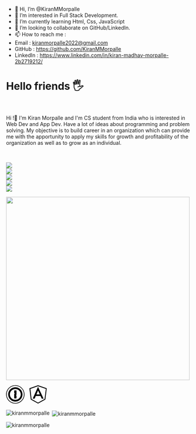 - 👋 Hi, I’m @KiranMMorpalle
- 👀 I’m interested in Full Stack Development.
- 🌱 I’m currently learning Html, Css, JavaScript
- 💞️ I’m looking to collaborate on GitHub/LinkedIn.
- 📫 How to reach me :
- Email    : kiranmorpalle2022@gmail.com 
- GitHub   : https://github.com/KiranMMorpalle
- LinkedIn : https://www.linkedin.com/in/kiran-madhav-morpalle-2b2719212/

<!---
KiranMMorpalle/KiranMMorpalle is a ✨ special ✨ repository because its `README.md` (this file) appears on your GitHub profile.
You can click the Preview link to take a look at your changes.
--->

# Hello friends 🖐️
<br/>

Hi !👋 I'm Kiran Morpalle and I'm CS student from India who is interested in Web Dev and App Dev. Have a lot of ideas about programming and problem solving.
My objective is to build career in an organization which can provide me with the apportunity to apply my skills for growth and profitability of the organization as well as to grow as an individual.

<!---
<div dir="auto" align="">
  <div dir="auto"><a target="_blank" rel="noopener noreferrer nofollow" href="https://camo.githubusercontent.com/d2e764d63294c27eff3598ae3a0df5884b4efcabbdbbd200e51472cddf4a3f03/68747470733a2f2f74656368737461636b2d67656e657261746f722e76657263656c2e6170702f6a732d69636f6e2e737667"><img src="https://camo.githubusercontent.com/d2e764d63294c27eff3598ae3a0df5884b4efcabbdbbd200e51472cddf4a3f03/68747470733a2f2f74656368737461636b2d67656e657261746f722e76657263656c2e6170702f6a732d69636f6e2e737667" alt="icon" data-canonical-src="https://techstack-generator.vercel.app/js-icon.svg" style="max-width: 100%;" width="65" height="65"></a><a target="_blank" rel="noopener noreferrer nofollow" href="https://camo.githubusercontent.com/d18841391a409a8e3a3998ce977df48f4a0d0908e593f9d9d9da3946c2e68564/68747470733a2f2f74656368737461636b2d67656e657261746f722e76657263656c2e6170702f74732d69636f6e2e737667"><img src="https://camo.githubusercontent.com/d18841391a409a8e3a3998ce977df48f4a0d0908e593f9d9d9da3946c2e68564/68747470733a2f2f74656368737461636b2d67656e657261746f722e76657263656c2e6170702f74732d69636f6e2e737667" alt="icon" data-canonical-src="https://techstack-generator.vercel.app/ts-icon.svg" style="max-width: 100%;" width="65" height="65"></a><a target="_blank" rel="noopener noreferrer nofollow" href="https://camo.githubusercontent.com/e7c2da6aa9def3013c739b2119c14be9a1cae0bc49cfc7ad34acdbf03fe9e715/68747470733a2f2f74656368737461636b2d67656e657261746f722e76657263656c2e6170702f72657363726970742d69636f6e2e737667"><img src="https://camo.githubusercontent.com/e7c2da6aa9def3013c739b2119c14be9a1cae0bc49cfc7ad34acdbf03fe9e715/68747470733a2f2f74656368737461636b2d67656e657261746f722e76657263656c2e6170702f72657363726970742d69636f6e2e737667" alt="icon" data-canonical-src="https://techstack-generator.vercel.app/rescript-icon.svg" style="max-width: 100%;" width="65" height="65"></a><a target="_blank" rel="noopener noreferrer nofollow" href="https://camo.githubusercontent.com/f70b425aafbef383f0ec7b86678a85eb7a4b7a7923fb24fda1df3f4866e001c9/68747470733a2f2f74656368737461636b2d67656e657261746f722e76657263656c2e6170702f6370702d69636f6e2e737667"><img src="https://camo.githubusercontent.com/f70b425aafbef383f0ec7b86678a85eb7a4b7a7923fb24fda1df3f4866e001c9/68747470733a2f2f74656368737461636b2d67656e657261746f722e76657263656c2e6170702f6370702d69636f6e2e737667" alt="icon" data-canonical-src="https://techstack-generator.vercel.app/cpp-icon.svg" style="max-width: 100%;" width="65" height="65"></a><a target="_blank" rel="noopener noreferrer nofollow" href="https://camo.githubusercontent.com/28e6f144aefcedd9d0fd391a0415271fd795970a553e67967583ecee08f9dd95/68747470733a2f2f74656368737461636b2d67656e657261746f722e76657263656c2e6170702f6373686172702d69636f6e2e737667"><img src="https://camo.githubusercontent.com/28e6f144aefcedd9d0fd391a0415271fd795970a553e67967583ecee08f9dd95/68747470733a2f2f74656368737461636b2d67656e657261746f722e76657263656c2e6170702f6373686172702d69636f6e2e737667" alt="icon" data-canonical-src="https://techstack-generator.vercel.app/csharp-icon.svg" style="max-width: 100%;" width="65" height="65"></a><a target="_blank" rel="noopener noreferrer nofollow" href="https://camo.githubusercontent.com/89a9989573e7036f8fea68e8e31fd546f10f31dc6b9126c855913a1c70c0ff0c/68747470733a2f2f74656368737461636b2d67656e657261746f722e76657263656c2e6170702f73776966742d69636f6e2e737667"><img src="https://camo.githubusercontent.com/89a9989573e7036f8fea68e8e31fd546f10f31dc6b9126c855913a1c70c0ff0c/68747470733a2f2f74656368737461636b2d67656e657261746f722e76657263656c2e6170702f73776966742d69636f6e2e737667" alt="icon" data-canonical-src="https://techstack-generator.vercel.app/swift-icon.svg" style="max-width: 100%;" width="65" height="65"></a><a target="_blank" rel="noopener noreferrer nofollow" href="https://camo.githubusercontent.com/cbb0ed4ed73eb0bdf880019fe4fd13e0e0b0812435f11ac0d920c8f523a8d8d0/68747470733a2f2f74656368737461636b2d67656e657261746f722e76657263656c2e6170702f72656163742d69636f6e2e737667"><img src="https://camo.githubusercontent.com/cbb0ed4ed73eb0bdf880019fe4fd13e0e0b0812435f11ac0d920c8f523a8d8d0/68747470733a2f2f74656368737461636b2d67656e657261746f722e76657263656c2e6170702f72656163742d69636f6e2e737667" alt="icon" data-canonical-src="https://techstack-generator.vercel.app/react-icon.svg" style="max-width: 100%;" width="65" height="65"></a></div><div dir="auto"><a target="_blank" rel="noopener noreferrer nofollow" href="https://camo.githubusercontent.com/27ed0280b4fbd303dad7e1e86dd6fa4dbf36211dd176eea8c41c8c6a5fa68eca/68747470733a2f2f74656368737461636b2d67656e657261746f722e76657263656c2e6170702f72656475782d69636f6e2e737667"><img src="https://camo.githubusercontent.com/27ed0280b4fbd303dad7e1e86dd6fa4dbf36211dd176eea8c41c8c6a5fa68eca/68747470733a2f2f74656368737461636b2d67656e657261746f722e76657263656c2e6170702f72656475782d69636f6e2e737667" alt="icon" data-canonical-src="https://techstack-generator.vercel.app/redux-icon.svg" style="max-width: 100%;" width="65" height="65"></a><a target="_blank" rel="noopener noreferrer nofollow" href="https://camo.githubusercontent.com/c3f56a5552179dbc93f2f09ef76c5caf6f4c7e17a2dd87d85680b328ab39412f/68747470733a2f2f74656368737461636b2d67656e657261746f722e76657263656c2e6170702f6761747362792d69636f6e2e737667"><img src="https://camo.githubusercontent.com/c3f56a5552179dbc93f2f09ef76c5caf6f4c7e17a2dd87d85680b328ab39412f/68747470733a2f2f74656368737461636b2d67656e657261746f722e76657263656c2e6170702f6761747362792d69636f6e2e737667" alt="icon" data-canonical-src="https://techstack-generator.vercel.app/gatsby-icon.svg" style="max-width: 100%;" width="65" height="65"></a><a target="_blank" rel="noopener noreferrer nofollow" href="https://camo.githubusercontent.com/907350094c6a9407907cdc757b759b4271a30365ff4b06484bcd2ac649cd25e9/68747470733a2f2f74656368737461636b2d67656e657261746f722e76657263656c2e6170702f736173732d69636f6e2e737667"><img src="https://camo.githubusercontent.com/907350094c6a9407907cdc757b759b4271a30365ff4b06484bcd2ac649cd25e9/68747470733a2f2f74656368737461636b2d67656e657261746f722e76657263656c2e6170702f736173732d69636f6e2e737667" alt="icon" data-canonical-src="https://techstack-generator.vercel.app/sass-icon.svg" style="max-width: 100%;" width="65" height="65"></a><a target="_blank" rel="noopener noreferrer nofollow" href="https://camo.githubusercontent.com/ed956b1e5312e1abcb7fad1c577b7deb5700f524274ef68ed1a61a153e154030/68747470733a2f2f74656368737461636b2d67656e657261746f722e76657263656c2e6170702f73746f7279626f6f6b2d69636f6e2e737667"><img src="https://camo.githubusercontent.com/ed956b1e5312e1abcb7fad1c577b7deb5700f524274ef68ed1a61a153e154030/68747470733a2f2f74656368737461636b2d67656e657261746f722e76657263656c2e6170702f73746f7279626f6f6b2d69636f6e2e737667" alt="icon" data-canonical-src="https://techstack-generator.vercel.app/storybook-icon.svg" style="max-width: 100%;" width="65" height="65"></a><a target="_blank" rel="noopener noreferrer nofollow" href="https://camo.githubusercontent.com/c637e48b8380b9924b364ded7c116f17a1059820cf7dc065d14115114b2a6b55/68747470733a2f2f74656368737461636b2d67656e657261746f722e76657263656c2e6170702f7765627061636b2d69636f6e2e737667"><img src="https://camo.githubusercontent.com/c637e48b8380b9924b364ded7c116f17a1059820cf7dc065d14115114b2a6b55/68747470733a2f2f74656368737461636b2d67656e657261746f722e76657263656c2e6170702f7765627061636b2d69636f6e2e737667" alt="icon" data-canonical-src="https://techstack-generator.vercel.app/webpack-icon.svg" style="max-width: 100%;" width="65" height="65"></a><a target="_blank" rel="noopener noreferrer nofollow" href="https://camo.githubusercontent.com/e7eb6839f0d42fffcd7435133609f4fe6a2cad787439321d809c273d66ac4c77/68747470733a2f2f74656368737461636b2d67656e657261746f722e76657263656c2e6170702f65736c696e742d69636f6e2e737667"><img src="https://camo.githubusercontent.com/e7eb6839f0d42fffcd7435133609f4fe6a2cad787439321d809c273d66ac4c77/68747470733a2f2f74656368737461636b2d67656e657261746f722e76657263656c2e6170702f65736c696e742d69636f6e2e737667" alt="icon" data-canonical-src="https://techstack-generator.vercel.app/eslint-icon.svg" style="max-width: 100%;" width="65" height="65"></a><a target="_blank" rel="noopener noreferrer nofollow" href="https://camo.githubusercontent.com/82935f72bd8f7a84991ceeb91cba325f0ae3b00f7fb2af42da60a81d3ff631b4/68747470733a2f2f74656368737461636b2d67656e657261746f722e76657263656c2e6170702f70726574746965722d69636f6e2e737667"><img src="https://camo.githubusercontent.com/82935f72bd8f7a84991ceeb91cba325f0ae3b00f7fb2af42da60a81d3ff631b4/68747470733a2f2f74656368737461636b2d67656e657261746f722e76657263656c2e6170702f70726574746965722d69636f6e2e737667" alt="icon" data-canonical-src="https://techstack-generator.vercel.app/prettier-icon.svg" style="max-width: 100%;" width="65" height="65"></a></div><div dir="auto"><a target="_blank" rel="noopener noreferrer nofollow" href="https://camo.githubusercontent.com/0ea6612fde21ea2eded90c5e2428a4d3f872331b35aafe226aab4081fb305af8/68747470733a2f2f74656368737461636b2d67656e657261746f722e76657263656c2e6170702f6a6573742d69636f6e2e737667"><img src="https://camo.githubusercontent.com/0ea6612fde21ea2eded90c5e2428a4d3f872331b35aafe226aab4081fb305af8/68747470733a2f2f74656368737461636b2d67656e657261746f722e76657263656c2e6170702f6a6573742d69636f6e2e737667" alt="icon" data-canonical-src="https://techstack-generator.vercel.app/jest-icon.svg" style="max-width: 100%;" width="65" height="65"></a><a target="_blank" rel="noopener noreferrer nofollow" href="https://camo.githubusercontent.com/1e6a53fd307952045a2b0ba2ce5306c25c1b1b4ff9bdc04fe56c5a4c142050e3/68747470733a2f2f74656368737461636b2d67656e657261746f722e76657263656c2e6170702f74657374696e676c6962726172792d69636f6e2e737667"><img src="https://camo.githubusercontent.com/1e6a53fd307952045a2b0ba2ce5306c25c1b1b4ff9bdc04fe56c5a4c142050e3/68747470733a2f2f74656368737461636b2d67656e657261746f722e76657263656c2e6170702f74657374696e676c6962726172792d69636f6e2e737667" alt="icon" data-canonical-src="https://techstack-generator.vercel.app/testinglibrary-icon.svg" style="max-width: 100%;" width="65" height="65"></a><a target="_blank" rel="noopener noreferrer nofollow" href="https://camo.githubusercontent.com/8189e5e3e5c0848ed6d22ea591e0cf962323ec716135617e1a3e25aae9cfe71d/68747470733a2f2f74656368737461636b2d67656e657261746f722e76657263656c2e6170702f707974686f6e2d69636f6e2e737667"><img src="https://camo.githubusercontent.com/8189e5e3e5c0848ed6d22ea591e0cf962323ec716135617e1a3e25aae9cfe71d/68747470733a2f2f74656368737461636b2d67656e657261746f722e76657263656c2e6170702f707974686f6e2d69636f6e2e737667" alt="icon" data-canonical-src="https://techstack-generator.vercel.app/python-icon.svg" style="max-width: 100%;" width="65" height="65"></a><a target="_blank" rel="noopener noreferrer nofollow" href="https://camo.githubusercontent.com/acfdbb9e9d0e1be2c68dc2481bb736ba07189035640a758394ef83a155b8d5d7/68747470733a2f2f74656368737461636b2d67656e657261746f722e76657263656c2e6170702f646a616e676f2d69636f6e2e737667"><img src="https://camo.githubusercontent.com/acfdbb9e9d0e1be2c68dc2481bb736ba07189035640a758394ef83a155b8d5d7/68747470733a2f2f74656368737461636b2d67656e657261746f722e76657263656c2e6170702f646a616e676f2d69636f6e2e737667" alt="icon" data-canonical-src="https://techstack-generator.vercel.app/django-icon.svg" style="max-width: 100%;" width="65" height="65"></a><a target="_blank" rel="noopener noreferrer nofollow" href="https://camo.githubusercontent.com/7659f246bfe0c709dd396799463f073b97d55fc4c2a884ba27005389fac45b73/68747470733a2f2f74656368737461636b2d67656e657261746f722e76657263656c2e6170702f6772617068716c2d69636f6e2e737667"><img src="https://camo.githubusercontent.com/7659f246bfe0c709dd396799463f073b97d55fc4c2a884ba27005389fac45b73/68747470733a2f2f74656368737461636b2d67656e657261746f722e76657263656c2e6170702f6772617068716c2d69636f6e2e737667" alt="icon" data-canonical-src="https://techstack-generator.vercel.app/graphql-icon.svg" style="max-width: 100%;" width="65" height="65"></a><a target="_blank" rel="noopener noreferrer nofollow" href="https://camo.githubusercontent.com/06ebb2c20cfd35f27db6d25b0a03f5a0d078f63e20c098c6ce461b7bffd18d60/68747470733a2f2f74656368737461636b2d67656e657261746f722e76657263656c2e6170702f726573746170692d69636f6e2e737667"><img src="https://camo.githubusercontent.com/06ebb2c20cfd35f27db6d25b0a03f5a0d078f63e20c098c6ce461b7bffd18d60/68747470733a2f2f74656368737461636b2d67656e657261746f722e76657263656c2e6170702f726573746170692d69636f6e2e737667" alt="icon" data-canonical-src="https://techstack-generator.vercel.app/restapi-icon.svg" style="max-width: 100%;" width="65" height="65"></a><a target="_blank" rel="noopener noreferrer nofollow" href="https://camo.githubusercontent.com/fb82c3b39c13524bf7bd5e88e39354b3b9d74ea75608e97b29f39e7b5aa72410/68747470733a2f2f74656368737461636b2d67656e657261746f722e76657263656c2e6170702f6769746875622d69636f6e2e737667"><img src="https://camo.githubusercontent.com/fb82c3b39c13524bf7bd5e88e39354b3b9d74ea75608e97b29f39e7b5aa72410/68747470733a2f2f74656368737461636b2d67656e657261746f722e76657263656c2e6170702f6769746875622d69636f6e2e737667" alt="icon" data-canonical-src="https://techstack-generator.vercel.app/github-icon.svg" style="max-width: 100%;" width="65" height="65"></a></div><div dir="auto"><a target="_blank" rel="noopener noreferrer nofollow" href="https://camo.githubusercontent.com/2ecad22021fc13e37458a8d2b508a47352c096930f163927cb191353106f9309/68747470733a2f2f74656368737461636b2d67656e657261746f722e76657263656c2e6170702f646f636b65722d69636f6e2e737667"><img src="https://camo.githubusercontent.com/2ecad22021fc13e37458a8d2b508a47352c096930f163927cb191353106f9309/68747470733a2f2f74656368737461636b2d67656e657261746f722e76657263656c2e6170702f646f636b65722d69636f6e2e737667" alt="icon" data-canonical-src="https://techstack-generator.vercel.app/docker-icon.svg" style="max-width: 100%;" width="65" height="65"></a><a target="_blank" rel="noopener noreferrer nofollow" href="https://camo.githubusercontent.com/9e9b3aac3fc25a49862f8d06d5a44a4c17fa61bc00effbcd6d630dc28a67973b/68747470733a2f2f74656368737461636b2d67656e657261746f722e76657263656c2e6170702f6b756265726e657465732d69636f6e2e737667"><img src="https://camo.githubusercontent.com/9e9b3aac3fc25a49862f8d06d5a44a4c17fa61bc00effbcd6d630dc28a67973b/68747470733a2f2f74656368737461636b2d67656e657261746f722e76657263656c2e6170702f6b756265726e657465732d69636f6e2e737667" alt="icon" data-canonical-src="https://techstack-generator.vercel.app/kubernetes-icon.svg" style="max-width: 100%;" width="65" height="65"></a><a target="_blank" rel="noopener noreferrer nofollow" href="https://camo.githubusercontent.com/5746717e5b0da0f3eb4e3b26a9496210582560d336bbdf56eb5df39d0fe709a7/68747470733a2f2f74656368737461636b2d67656e657261746f722e76657263656c2e6170702f6177732d69636f6e2e737667"><img src="https://camo.githubusercontent.com/5746717e5b0da0f3eb4e3b26a9496210582560d336bbdf56eb5df39d0fe709a7/68747470733a2f2f74656368737461636b2d67656e657261746f722e76657263656c2e6170702f6177732d69636f6e2e737667" alt="icon" data-canonical-src="https://techstack-generator.vercel.app/aws-icon.svg" style="max-width: 100%;" width="65" height="65"></a><a target="_blank" rel="noopener noreferrer nofollow" href="https://camo.githubusercontent.com/418cbff54fe0ff385225ac464200a519c169c0fd3fb80402a8a9f977efd63c7a/68747470733a2f2f74656368737461636b2d67656e657261746f722e76657263656c2e6170702f6e67696e782d69636f6e2e737667"><img src="https://camo.githubusercontent.com/418cbff54fe0ff385225ac464200a519c169c0fd3fb80402a8a9f977efd63c7a/68747470733a2f2f74656368737461636b2d67656e657261746f722e76657263656c2e6170702f6e67696e782d69636f6e2e737667" alt="icon" data-canonical-src="https://techstack-generator.vercel.app/nginx-icon.svg" style="max-width: 100%;" width="65" height="65"></a><a target="_blank" rel="noopener noreferrer nofollow" href="https://camo.githubusercontent.com/b3578157355b1ac74d38d0f89d1022095ba7f7a988db091cef0fa4a62685e87e/68747470733a2f2f74656368737461636b2d67656e657261746f722e76657263656c2e6170702f6d7973716c2d69636f6e2e737667"><img src="https://camo.githubusercontent.com/b3578157355b1ac74d38d0f89d1022095ba7f7a988db091cef0fa4a62685e87e/68747470733a2f2f74656368737461636b2d67656e657261746f722e76657263656c2e6170702f6d7973716c2d69636f6e2e737667" alt="icon" data-canonical-src="https://techstack-generator.vercel.app/mysql-icon.svg" style="max-width: 100%;" width="65" height="65"></a><a target="_blank" rel="noopener noreferrer nofollow" href="https://camo.githubusercontent.com/8340e02841ac275b0c3060c596d8d664d77951996455ef955628443ad442a5ce/68747470733a2f2f74656368737461636b2d67656e657261746f722e76657263656c2e6170702f72617370626572727970692d69636f6e2e737667"><img src="https://camo.githubusercontent.com/8340e02841ac275b0c3060c596d8d664d77951996455ef955628443ad442a5ce/68747470733a2f2f74656368737461636b2d67656e657261746f722e76657263656c2e6170702f72617370626572727970692d69636f6e2e737667" alt="icon" data-canonical-src="https://techstack-generator.vercel.app/raspberrypi-icon.svg" style="max-width: 100%;" width="65" height="65"></a><a target="_blank" rel="noopener noreferrer nofollow" href="https://camo.githubusercontent.com/309cc6425cace52b184c94e5152a2a70ac40c642ab4f4cdd8a371a4989e5c91f/68747470733a2f2f74656368737461636b2d67656e657261746f722e76657263656c2e6170702f6a6176612d69636f6e2e737667"><img src="https://camo.githubusercontent.com/309cc6425cace52b184c94e5152a2a70ac40c642ab4f4cdd8a371a4989e5c91f/68747470733a2f2f74656368737461636b2d67656e657261746f722e76657263656c2e6170702f6a6176612d69636f6e2e737667" alt="icon" data-canonical-src="https://techstack-generator.vercel.app/java-icon.svg" style="max-width: 100%;" width="65" height="65"></a></div>
</div>

&nbsp; &nbsp;
--->

<br/>

<!---
####  [Skill Icons](https://github.com/tandpfun/skill-icons)

📍 For example : &nbsp;
<br/>

<img src="https://skillicons.dev/icons?i=all">

<img src="https://skillicons.dev/icons?i=c,cpp,javascript,html,css,java,python,react,tailwindcss,bootstrap,nodejs,nextjs,mongodb,express,mysql">
--->
<img src="https://skillicons.dev/icons?i=c,cpp,javascript,java,python"> <br/>
<img src="https://skillicons.dev/icons?i=html,css,tailwind,bootstrap,react"> <br/>
<img src="https://skillicons.dev/icons?i=nodejs,nextjs,expressjs"> <br/>
<img src="https://skillicons.dev/icons?i=mysql,mongodb,postgresql"> <br/>
<img src="https://skillicons.dev/icons?i=git,github"> <br/>


<img src="https://user-images.githubusercontent.com/74038190/212750672-2f3f2b50-c84f-4ed8-a60a-849ae69ff9df.gif" width="500">

<svg role="img" width=50 viewBox="0 0 24 24" xmlns="http://www.w3.org/2000/svg"><path d="M10.51,10.013V7.299c0-0.306,0.248-0.554,0.554-0.554h1.911c0.306,0,0.554,0.248,0.554,0.554v4.968 c0,0.076-0.038,0.134-0.076,0.191l-0.478,0.478c-0.115,0.115-0.115,0.287,0,0.382l0.478,0.478c0.057,0.057,0.076,0.115,0.076,0.191 v2.713c0,0.306-0.248,0.554-0.554,0.554h-1.911c-0.306,0-0.554-0.248-0.554-0.554v-4.968c0-0.076,0.038-0.134,0.076-0.191 l0.478-0.478c0.115-0.115,0.115-0.287,0-0.382l-0.478-0.478C10.529,10.146,10.51,10.089,10.51,10.013z M19.127,12 c0-3.936-3.191-7.127-7.127-7.127S4.873,8.064,4.873,12S8.064,19.127,12,19.127S19.127,15.936,19.127,12z M21.382,12 c0,5.178-4.204,9.363-9.363,9.363c-5.178,0-9.363-4.204-9.363-9.363c0-5.178,4.204-9.363,9.363-9.363 C17.178,2.637,21.382,6.822,21.382,12z M0.764,12c0,6.21,5.025,11.236,11.236,11.236S23.236,18.21,23.236,12S18.21,0.764,12,0.764 S0.764,5.79,0.764,12z M0,12C0,5.369,5.369,0,12,0c6.631,0,12,5.369,12,12s-5.369,12-12,12S0,18.631,0,12z"/></svg> &nbsp; <svg role="img" width=50 viewBox="0 0 24 24" xmlns="http://www.w3.org/2000/svg"><path d="M11.964 0L.672 3.974l1.784 14.794L11.976 24l9.568-5.303 1.784-14.794zm-.027 1.258l10.265 3.5-1.663 13.232-8.602 4.76-8.469-4.697L1.939 4.822zm0 .78L4.957 17.57l2.604-.048 1.4-3.501h6.257l1.532 3.55 2.492.046zm.02 4.98l2.355 4.93H9.878Z"/></svg>
<br/>

<p><img align="left" src="https://github-readme-stats.vercel.app/api/top-langs?username=kiranmmorpalle&show_icons=true&locale=en&layout=compact" alt="kiranmmorpalle" /></p>

<p>&nbsp;<img align="center" src="https://github-readme-stats.vercel.app/api?username=kiranmmorpalle&show_icons=true&locale=en" alt="kiranmmorpalle" /></p>

<p><img align="center" src="https://github-readme-streak-stats.herokuapp.com/?user=kiranmmorpalle&" alt="kiranmmorpalle" /></p>
